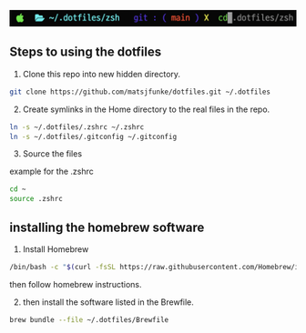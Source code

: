 ![prompt](img/prompt.png)

## Steps to using the dotfiles

1. Clone this repo into new hidden directory.
```zsh
git clone https://github.com/matsjfunke/dotfiles.git ~/.dotfiles
```


2. Create symlinks in the Home directory to the real files in the repo.
```zsh
ln -s ~/.dotfiles/.zshrc ~/.zshrc
ln -s ~/.dotfiles/.gitconfig ~/.gitconfig
```

3. Source the files

example for the .zshrc
```zsh
cd ~
source .zshrc
```


## installing the homebrew software
 
1. Install Homebrew
```zsh
/bin/bash -c "$(curl -fsSL https://raw.githubusercontent.com/Homebrew/install/HEAD/install.sh)"
```
then follow homebrew instructions.

2. then install the software listed in the Brewfile.
```zsh
brew bundle --file ~/.dotfiles/Brewfile
```
